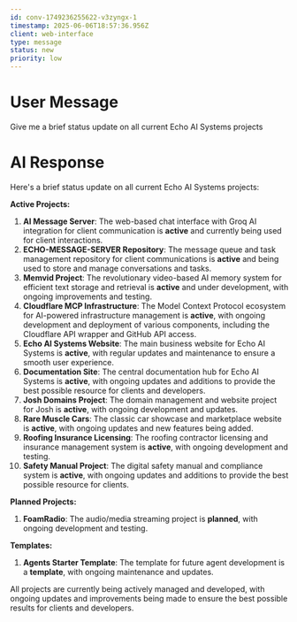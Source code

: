```yaml
---
id: conv-1749236255622-v3zyngx-1
timestamp: 2025-06-06T18:57:36.956Z
client: web-interface
type: message
status: new
priority: low
---
```


# User Message

Give me a brief status update on all current Echo AI Systems projects

# AI Response

Here's a brief status update on all current Echo AI Systems projects:

**Active Projects:**

1. **AI Message Server**: The web-based chat interface with Groq AI integration for client communication is **active** and currently being used for client interactions.
2. **ECHO-MESSAGE-SERVER Repository**: The message queue and task management repository for client communications is **active** and being used to store and manage conversations and tasks.
3. **Memvid Project**: The revolutionary video-based AI memory system for efficient text storage and retrieval is **active** and under development, with ongoing improvements and testing.
4. **Cloudflare MCP Infrastructure**: The Model Context Protocol ecosystem for AI-powered infrastructure management is **active**, with ongoing development and deployment of various components, including the Cloudflare API wrapper and GitHub API access.
5. **Echo AI Systems Website**: The main business website for Echo AI Systems is **active**, with regular updates and maintenance to ensure a smooth user experience.
6. **Documentation Site**: The central documentation hub for Echo AI Systems is **active**, with ongoing updates and additions to provide the best possible resource for clients and developers.
7. **Josh Domains Project**: The domain management and website project for Josh is **active**, with ongoing development and updates.
8. **Rare Muscle Cars**: The classic car showcase and marketplace website is **active**, with ongoing updates and new features being added.
9. **Roofing Insurance Licensing**: The roofing contractor licensing and insurance management system is **active**, with ongoing development and testing.
10. **Safety Manual Project**: The digital safety manual and compliance system is **active**, with ongoing updates and additions to provide the best possible resource for clients.

**Planned Projects:**

1. **FoamRadio**: The audio/media streaming project is **planned**, with ongoing development and testing.

**Templates:**

1. **Agents Starter Template**: The template for future agent development is a **template**, with ongoing maintenance and updates.

All projects are currently being actively managed and developed, with ongoing updates and improvements being made to ensure the best possible results for clients and developers.


